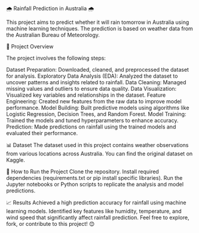 🌧️ Rainfall Prediction in Australia 🌧️

This project aims to predict whether it will rain tomorrow in Australia using machine learning techniques. The prediction is based on weather data from the Australian Bureau of Meteorology.

📁 Project Overview

The project involves the following steps:

Dataset Preparation: Downloaded, cleaned, and preprocessed the dataset for analysis.
Exploratory Data Analysis (EDA): Analyzed the dataset to uncover patterns and insights related to rainfall.
Data Cleaning: Managed missing values and outliers to ensure data quality.
Data Visualization: Visualized key variables and relationships in the dataset.
Feature Engineering: Created new features from the raw data to improve model performance.
Model Building: Built predictive models using algorithms like Logistic Regression, Decision Trees, and Random Forest.
Model Training: Trained the models and tuned hyperparameters to enhance accuracy.
Prediction: Made predictions on rainfall using the trained models and evaluated their performance.

📊 Dataset
The dataset used in this project contains weather observations from various locations across Australia. You can find the original dataset on Kaggle.

🚀 How to Run the Project
Clone the repository.
Install required dependencies (requirements.txt or pip install specific libraries).
Run the Jupyter notebooks or Python scripts to replicate the analysis and model predictions.

📈 Results
Achieved a high prediction accuracy for rainfall using machine learning models.
Identified key features like humidity, temperature, and wind speed that significantly affect rainfall prediction.
Feel free to explore, fork, or contribute to this project! 😊
